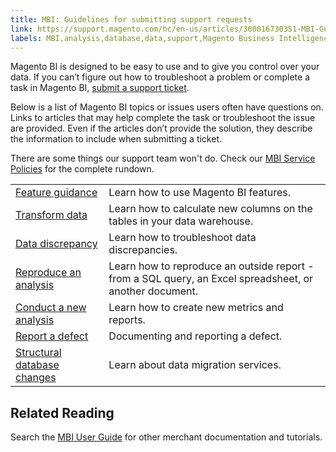 ```yaml
---
title: MBI: Guidelines for submitting support requests
link: https://support.magento.com/hc/en-us/articles/360016730351-MBI-Guidelines-for-submitting-support-requests
labels: MBI,analysis,database,data,support,Magento Business Intelligence,data discrepancies,how to,reports,troubleshoot
---
```


Magento BI is designed to be easy to use and to give you control over your data. If you can’t figure out how to troubleshoot a problem or complete a task in Magento BI, [submit a support ticket](https://support.magento.com/hc/en-us/articles/360019088251).

Below is a list of Magento BI topics or issues users often have questions on. Links to articles that may help complete the task or troubleshoot the issue are provided. Even if the articles don’t provide the solution, they describe the information to include when submitting a ticket.  

There are some things our support team won't do. Check our [MBI Service Policies](https://support.magento.com/hc/en-us/articles/360016730811) for the complete rundown.

<table>
<tbody>
<tr>
<td><a href="https://support.magento.com/hc/en-us/articles/360016504792">Feature guidance</a></td>
<td>Learn how to use Magento BI features.</td>
</tr>
<tr>
<td><a href="https://support.magento.com/hc/en-us/articles/360016505112">Transform data</a></td>
<td>Learn how to calculate new columns on the tables in your data warehouse.</td>
</tr>
<tr>
<td><a href="https://support.magento.com/hc/en-us/articles/360016505312">Data discrepancy</a></td>
<td>Learn how to troubleshoot data discrepancies. </td>
</tr>
<tr>
<td><a href="https://support.magento.com/hc/en-us/articles/360016505592">Reproduce an analysis</a></td>
<td>Learn how to reproduce an outside report - from a SQL query, an Excel spreadsheet, or another document.</td>
</tr>
<tr>
<td><a href="https://support.magento.com/hc/en-us/articles/360016505992">Conduct a new analysis</a></td>
<td>Learn how to create new metrics and reports.</td>
</tr>
<tr>
<td><a href="https://support.magento.com/hc/en-us/articles/360016732711">Report a defect</a></td>
<td>Documenting and reporting a defect. </td>
</tr>
<tr>
<td><a href="https://support.magento.com/hc/en-us/articles/360016506112">Structural database changes</a></td>
<td>Learn about data migration services. </td>
</tr>
</tbody>
</table>

## Related Reading

Search the [MBI User Guide](https://docs.magento.com/mbi/) for other merchant documentation and tutorials.